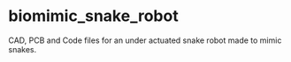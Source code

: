 # biomimic_snake_robot
CAD, PCB and Code files for an under actuated snake robot made to mimic snakes.
